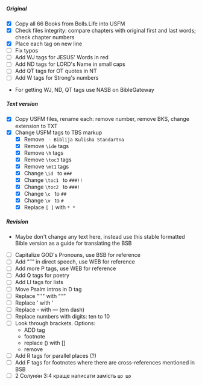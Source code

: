 ##### Original

- [x] Copy all 66 Books from Bolls.Life into USFM
- [x] Check files integrity: compare chapters with original first and last words; check chapter numbers
- [x] Place each tag on new line
- [ ] Fix typos
- [ ] Add WJ tags for JESUS' Words in red
- [ ] Add ND tags for LORD's Name in small caps
- [ ] Add QT tags for OT quotes in NT
- [ ] Add W tags for Strong's numbers

- For getting WJ, ND, QT tags use NASB on BibleGateway

##### Text version

- [x] Copy USFM files, rename each: remove number, remove BKS, change extension to TXT 
- [x] Change USFM tags to TBS markup 
  - [x] Remove ` - Biblija Kulisha Standartna`
  - [x] Remove `\ide` tags 
  - [x] Remove `\h` tags 
  - [x] Remove `\toc3` tags 
  - [x] Remove `\mt1` tags 
  - [x] Change `\id ` to `###`
  - [x] Change `\toc1 ` to `###!!`
  - [x] Change `\toc2 ` to `###!`
  - [x] Change `\c ` to `##`
  - [x] Change `\v ` to `#`
  - [x] Replace `[ ]` with `* *`

##### Revision

- Maybe don't change any text here, instead use this stable formatted Bible version as a guide for translating the BSB

- [ ] Capitalize GOD's Pronouns, use BSB for reference 
- [ ] Add “‘’” in direct speech, use WEB for reference 
- [ ] Add more P tags, use WEB for reference
- [ ] Add Q tags for poetry
- [ ] Add LI tags for lists
- [ ] Move Psalm intros in D tag
- [ ] Replace "''" with “‘’”
- [ ] Replace ' with ʼ
- [ ] Replace - with — (em dash)
- [ ] Replace numbers with digits: ten to 10
- [ ] Look through brackets. Options:
  - ADD tag
  - footnote
  - replace () with []
  - remove
- [ ] Add R tags for parallel places (?)
- [ ] Add F tags for footnotes where there are cross-references mentioned in BSB 
- [ ] 2 Солунян 3:4 краще написати замість `що що`
